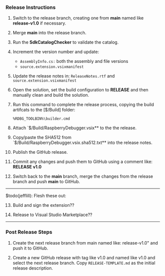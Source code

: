 ### Release Instructions

1. Switch to the release branch, creating one from **main** named like **release-v1.0** if necessary.

2. Merge **main** into the release branch.

3. Run the **SdkCatalogChecker** to validate the catalog.

4. Increment the version number and update:
   
   * `AssemblyInfo.cs:` both the assembly and file versions
   * `source.extension.vsixmanifest`

5. Update the release notes in: `ReleaseNotes.rtf` and `source.extension.vsixmanifest`

6. Open the solution, set the build configuration to **RELEASE** and then manually clean and build the solution.

7. Run this command to complete the release process, copying the build artifcats to the [$/Build] folder:

   `%RDBG_TOOLBIN%\builder.cmd`

8. Attach `$/Build/RaspberryDebugger.vsix** to the the release.

9. Copy/paste the SHA512 from `$/Build/RaspberryDebugger.vsix.sha512.txt** into the release notes.

10. Publish the GitHub release.

11. Commit any changes and push them to GitHub using a comment like: **RELEASE v1.0**

12. Switch back to the **main** branch, merge the changes from the release branch and push **main** to GitHub.

------------------------------------------------
$todo(jefflill): Flesh these out:

13. Build and sign the extension??

14. Release to Visual Studio Marketplace??
------------------------------------------------

### Post Release Steps

1. Create the next release branch from main named like: release-v1.0" and push it to GitHub.

2. Create a new GitHub release with tag like v1.0 and named like v1.0 and select the next release branch.  Copy `RELEASE-TEMPLATE.md` as the initial release description.
